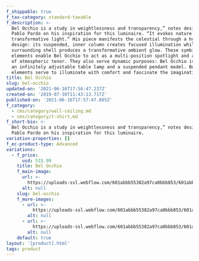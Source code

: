 ```yaml
---
f_shippable: true
f_tax-category: standard-taxable
f_description: >-
  Bel Occhio is a study in weightlessness and transparency,” notes designer
  Pablo Pardo on his inspiration for this luminaire. “It evokes nature’s
  transformative light.” His piece manifests the celestial through a hybrid
  design: its suspended, inner column creates focused illumination while its
  surrounding shell produces a transformative ambient glow. These symbiotic
  elements enable Bel Occhio to act as a multi-position spotlight and a source
  of atmospheric tenor. They also serve dynamic purposes: Bel Occhio is built as
  an infinitely adjustable table lamp and a suspended pendant model. Both
  elements serve to illuminate with comfort and fascinate the imagination.
title: Bel Occhio
slug: bel-occhio
updated-on: '2021-06-16T17:56:47.237Z'
created-on: '2019-07-30T11:43:13.717Z'
published-on: '2021-06-16T17:57:47.885Z'
f_category:
  - cms/category/wall-ceiling.md
  - cms/category/t-shirt.md
f_short-bio: >-
  Bel Occhio is a study in weightlessness and transparency,” notes designer
  Pablo Pardo on his inspiration for this luminaire.
variation-properties: []
f_ec-product-type: Advanced
variations:
  - f_price:
      usd: 515.99
    title: Bel Occhio
    f_main-image:
      url: >-
        https://uploads-ssl.webflow.com/601abbb55382a97ca0bbb853/601abbb55382a9bdcfbbba73_bel-occhio-chandelier_r3_download.jpg
      alt: null
    slug: bel-occhio
    f_more-images:
      - url: >-
          https://uploads-ssl.webflow.com/601abbb55382a97ca0bbb853/601abbb55382a9aa3fbbba82_bel_occhio_pendant_orange_72_download.jpg
        alt: null
      - url: >-
          https://uploads-ssl.webflow.com/601abbb55382a97ca0bbb853/601abbb55382a9996bbbba7b_bel_occhio_white_72_download.jpg
        alt: null
    default: true
layout: '[product].html'
tags: product
---
```



